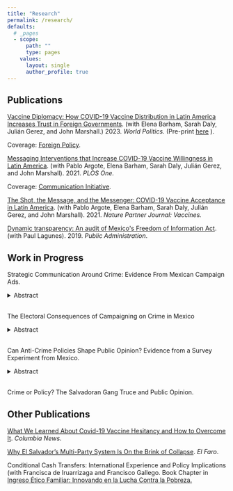 ```yaml
---
title: "Research"
permalink: /research/
defaults:
  # _pages
  - scope:
      path: ""
      type: pages
    values:
      layout: single
      author_profile: true
---
```




## Publications
[Vaccine Diplomacy: How COVID-19 Vaccine Distribution in Latin America Increases Trust in Foreign Governments](https://muse.jhu.edu/pub/1/article/908776). (with Elena Barham, Sarah Daly, Julián Gerez, and John Marshall.) 2023. *World Politics.* (Pre-print [here](/assets/Vax_Diplomacy_2022.pdf) ). 

Coverage: [Foreign Policy](https://foreignpolicy.com/2021/11/19/argentina-elections-covid-pandemic-sputnik-v-fernandez-russia-vaccine-diplomacy/?tpcc=recirc_latest062921).

[Messaging Interventions that Increase COVID-19 Vaccine Willingness in Latin America](https://journals.plos.org/plosone/article?id=10.1371/journal.pone.0259059). (with Pablo Argote, Elena Barham, Sarah Daly, Julián Gerez, and John Marshall). 2021. *PLOS One.* 

Coverage: [Communication Initiative](https://www.comminit.com/covid/content/messages-increase-covid-19-vaccine-acceptance-evidence-online-experiments-six-latin-amer).

[The Shot, the Message, and the Messenger: COVID-19 Vaccine Acceptance in Latin America](https://www.nature.com/articles/s41541-021-00380-x). (with Pablo Argote, Elena Barham, Sarah Daly, Julián Gerez, and John Marshall). 2021. *Nature Partner Journal: Vaccines.*

[Dynamic transparency: An audit of Mexico's Freedom of Information Act](https://onlinelibrary.wiley.com/doi/full/10.1111/padm.12553). (with Paul Lagunes). 2019. *Public Administration*. 


## Work in Progress
Strategic Communication Around Crime: Evidence From Mexican Campaign Ads. 
<details><summary>Abstract</summary><p>Campaign messaging is supposed to provide voters with relevant information to select candidates that best align with their interests, but strategic communication by political parties can disrupt this process. Using as a case study the issue of insecurity in Mexico - which is very salient among majorities of citizens and that the literature on crime and politics would predict is an appealing campaign platform - I argue that political parties will communicate strategically about crime in contexts where crime has been persistent and chronic, such that it erodes the credibility of politicians to control it. I gather an original data set of the texts of electoral campaign ads in Mexico from 2012 through 2018 and use natural language processing techniques to classify ads as security related or not. Combining this data with different measures of homicides that capture the persistence of insecurity and with a difference-in-differences design, I show that chronic crime reduces the number of times political parties play a crime related ad. The findings provide evidence of strategic communication by parties in Mexico and have important implications for understanding the supply of anti-crime rhetoric in electoral campaigns.</p>
</details> &nbsp; 

The Electoral Consequences of Campaigning on Crime in Mexico 
<details><summary>Abstract</summary><p>Does campaigning on crime help parties obtain more votes? I argue that in the context of Mexico, where crime has remained chronic and worsened, campaign messaging about crime will hurt traditional parties like the PAN and the PRI while benefiting the anti-establishment party of López Obrador. Importantly, I hold that there is a temporal dynamic to these effects such that campaign messaging will affect vote shares initially by making a disadvantageous issue for traditional parties salient but eventually have no effect as voters come to see all parties as incompetent at handling crime and campaign ads become electoral noise for cynical ears. Using a research design that exploits differences in radio wave and TV signal coverage stemming from exposure to out of state radio and TV stations in Mexico, I identify the effects of increases in the share of crime related campaign messaging in the 2012 and 2018 presidential elections. Overall, campaign ads on crime do not have much of an effect on the vote shares of the PAN or the PRI, but they benefit AMLO electorally. In precincts in states with chronic crime, the PAN is punished electorally in 2012 the greater the share of crime related ads while AMLO is rewarded, and these effects disappear in 2018. </p>
</details> &nbsp; 


Can Anti-Crime Policies Shape Public Opinion? Evidence from a Survey Experiment from Mexico. 
<details><summary>Abstract</summary><p>Can anti-crime policies shape public opinion of politician quality? I argue that anti-crime policies can help politicians signal their quality but only insofar as these policies are found to be credible by citizens. I test this argument in an online survey experiment implemented in Mexico that exposes respondents to hypothetical repressive and preventative anti-crime policies proposed by their mayor. Both policies lead to an increase in perceptions of mayoral effectiveness in a different policy domain. However, among citizens who do not find the policies credible — because they think they are ineffective, they think the mayor is incapable at controlling crime, or they blame the government for violence — the anti-crime policies reduce perceptions of politician effectiveness. I also find that actual crime indicators do not moderate these effects, except among respondents who blame the government for insecurity. These findings have important implications for understanding the conditions under which anti-crime policies and rhetoric can be effective at helping politicians garner support.</p>
</details> &nbsp;  


Crime or Policy? The Salvadoran Gang Truce and Public Opinion.

## Other Publications
[What We Learned About Covid-19 Vaccine Hesitancy and How to Overcome It](https://news.columbia.edu/news/overcome-vaccine-hesitancy-messages). *Columbia News*. 

[Why El Salvador’s Multi-Party System Is On the Brink of Collapse](https://elfaro.net/en/202102/columnas/25273/Why-El-Salvador%E2%80%99s-Multi-Party-System-Is-On-the-Brink-of-Collapse.htm). *El Faro*. 

Conditional Cash Transfers: International Experience and Policy Implications (with Francisca de Iruarrizaga and Francisco Gallego. Book Chapter in [Ingreso Ético Familiar: Innovando en la Lucha Contra la Pobreza.](https://lyd.org/producto/ingreso-etico-familiar-innovando-la-lucha-la-pobreza/)
